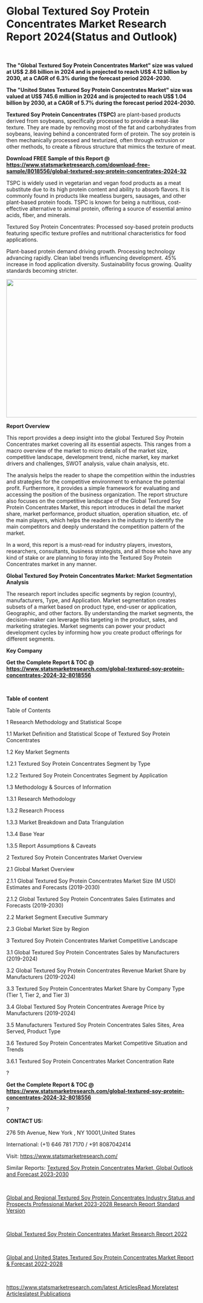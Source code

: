 <h1>Global Textured Soy Protein Concentrates Market Research Report 2024(Status and Outlook)</h1><br/><p><strong>The "Global Textured Soy Protein Concentrates Market" size was valued at US$ 2.86 billion in 2024 and is projected to reach US$ 4.12 billion by 2030, at a <strong>CAGR</strong> of 6.3% during the forecast period 2024-2030.</strong></p>
 
 
 
 <p><strong>The "United States Textured Soy Protein Concentrates Market" size was valued at US$ 745.6 million in 2024 and is projected to reach US$ 1.04 billion by 2030, at a <strong>CAGR</strong> of 5.7% during the forecast period 2024-2030.</strong></p>
 
 
 
 <p><strong>Textured Soy Protein Concentrates (TSPC)</strong> are plant-based products derived from soybeans, specifically processed to provide a meat-like texture. They are made by removing most of the fat and carbohydrates from soybeans, leaving behind a concentrated form of protein. The soy protein is then mechanically processed and texturized, often through extrusion or other methods, to create a fibrous structure that mimics the texture of meat.</p>
 
 
 
 <p><strong>Download FREE Sample of this Report @ <a href="https://www.statsmarketresearch.com/download-free-sample/8018556/global-textured-soy-protein-concentrates-2024-32">https://www.statsmarketresearch.com/download-free-sample/8018556/global-textured-soy-protein-concentrates-2024-32</a></strong></p>
 
 
 
 <p>TSPC is widely used in vegetarian and vegan food products as a meat substitute due to its high protein content and ability to absorb flavors. It is commonly found in products like meatless burgers, sausages, and other plant-based protein foods. TSPC is known for being a nutritious, cost-effective alternative to animal protein, offering a source of essential amino acids, fiber, and minerals.</p>
 
 
 
 <p>Textured Soy Protein Concentrates: Processed soy-based protein products featuring specific texture profiles and nutritional characteristics for food applications.</p>
 
 
 
 <p>Plant-based protein demand driving growth. Processing technology advancing rapidly. Clean label trends influencing development. 45% increase in food application diversity. Sustainability focus growing. Quality standards becoming stricter.</p>
 
 
 
 <p><img alt="" src="https://www.24marketreports.com/assets/report-images/TexturedSoyProteinConcentratesMarket.png" style="height:366px; width:731px" /></p>
 
 
 
 <p><strong>Report Overview</strong></p>
 
 
 
 <p>This report provides a deep insight into the global Textured Soy Protein Concentrates market covering all its essential aspects. This ranges from a macro overview of the market to micro details of the market size, competitive landscape, development trend, niche market, key market drivers and challenges, SWOT analysis, value chain analysis, etc.</p>
 
 
 
 <p>The analysis helps the reader to shape the competition within the industries and strategies for the competitive environment to enhance the potential profit. Furthermore, it provides a simple framework for evaluating and accessing the position of the business organization. The report structure also focuses on the competitive landscape of the Global Textured Soy Protein Concentrates Market, this report introduces in detail the market share, market performance, product situation, operation situation, etc. of the main players, which helps the readers in the industry to identify the main competitors and deeply understand the competition pattern of the market.</p>
 
 
 
 <p>In a word, this report is a must-read for industry players, investors, researchers, consultants, business strategists, and all those who have any kind of stake or are planning to foray into the Textured Soy Protein Concentrates market in any manner.</p>
 
 
 
 <p><strong>Global Textured Soy Protein Concentrates Market: Market Segmentation Analysis</strong></p>
 
 
 
 <p>The research report includes specific segments by region (country), manufacturers, Type, and Application. Market segmentation creates subsets of a market based on product type, end-user or application, Geographic, and other factors. By understanding the market segments, the decision-maker can leverage this targeting in the product, sales, and marketing strategies. Market segments can power your product development cycles by informing how you create product offerings for different segments.</p>
 
 
 
 <p><strong>Key Company</strong></p>
 
 
 
 <div><b>Get the Complete Report & TOC @ <a href="https://www.statsmarketresearch.com/global-textured-soy-protein-concentrates-2024-32-8018556">https://www.statsmarketresearch.com/global-textured-soy-protein-concentrates-2024-32-8018556</a></b></div>
 
 
 
 <p><br />
 
 <b>Table of content</b></p>
 
 
 
 <p>Table of Contents<br />
 
 1 Research Methodology and Statistical Scope<br />
 
 1.1 Market Definition and Statistical Scope of Textured Soy Protein Concentrates<br />
 
 1.2 Key Market Segments<br />
 
 1.2.1 Textured Soy Protein Concentrates Segment by Type<br />
 
 1.2.2 Textured Soy Protein Concentrates Segment by Application<br />
 
 1.3 Methodology & Sources of Information<br />
 
 1.3.1 Research Methodology<br />
 
 1.3.2 Research Process<br />
 
 1.3.3 Market Breakdown and Data Triangulation<br />
 
 1.3.4 Base Year<br />
 
 1.3.5 Report Assumptions & Caveats<br />
 
 2 Textured Soy Protein Concentrates Market Overview<br />
 
 2.1 Global Market Overview<br />
 
 2.1.1 Global Textured Soy Protein Concentrates Market Size (M USD) Estimates and Forecasts (2019-2030)<br />
 
 2.1.2 Global Textured Soy Protein Concentrates Sales Estimates and Forecasts (2019-2030)<br />
 
 2.2 Market Segment Executive Summary<br />
 
 2.3 Global Market Size by Region<br />
 
 3 Textured Soy Protein Concentrates Market Competitive Landscape<br />
 
 3.1 Global Textured Soy Protein Concentrates Sales by Manufacturers (2019-2024)<br />
 
 3.2 Global Textured Soy Protein Concentrates Revenue Market Share by Manufacturers (2019-2024)<br />
 
 3.3 Textured Soy Protein Concentrates Market Share by Company Type (Tier 1, Tier 2, and Tier 3)<br />
 
 3.4 Global Textured Soy Protein Concentrates Average Price by Manufacturers (2019-2024)<br />
 
 3.5 Manufacturers Textured Soy Protein Concentrates Sales Sites, Area Served, Product Type<br />
 
 3.6 Textured Soy Protein Concentrates Market Competitive Situation and Trends<br />
 
 3.6.1 Textured Soy Protein Concentrates Market Concentration Rate<br />
 
 ? </p>
 
 
 
 <div><b>Get the Complete Report & TOC @ <a href="https://www.statsmarketresearch.com/global-textured-soy-protein-concentrates-2024-32-8018556">https://www.statsmarketresearch.com/global-textured-soy-protein-concentrates-2024-32-8018556</a></b></div>
 
 
 
 <p>? </p>
 
 
 
 <p><b>CONTACT US:</b><br />
 
 276 5th Avenue, New York , NY 10001,United States<br />
 
 International: (+1) 646 781 7170 / +91 8087042414<br />
 
 Visit: <a href="https://www.statsmarketresearch.com/">https://www.statsmarketresearch.com/</a><br />
 
 Similar Reports: <a href="https://www.statsmarketresearch.com/global-textured-soy-protein-concentrates-2024-32-8018556">Textured Soy Protein Concentrates Market, Global Outlook and Forecast 2023-2030</a><br />
 
 <br />
 
 <a href="https://www.statsmarketresearch.com/global-textured-soy-protein-concentrates-2024-32-8018556">Global and Regional Textured Soy Protein Concentrates Industry Status and Prospects Professional Market 2023-2028 Research Report Standard Version</a><br />
 
 <br />
 
 <a href="https://www.statsmarketresearch.com/global-textured-soy-protein-concentrates-2024-32-8018556">Global Textured Soy Protein Concentrates Market Research Report 2022</a><br />
 
 <br />
 
 <a href="https://www.statsmarketresearch.com/global-textured-soy-protein-concentrates-2024-32-8018556">Global and United States Textured Soy Protein Concentrates Market Report & Forecast 2022-2028</a><br />
 
 <br />
 
 <a href="https://gyeongbokgung.com">https://www.statsmarketresearch.com/</a><a href="https://hallyeomaritime.com">latest Articles</a><a href="https://jingwansa.com">Read More</a><a href="https://nguoiviet.jp/">latest Articles</a><a href="https://www.intelmarketresearch.com/">latest Publications</a></p>